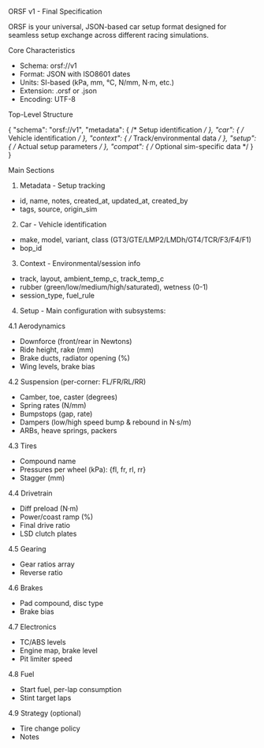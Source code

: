  ORSF v1 - Final Specification

  ORSF is your universal, JSON-based car setup format designed for seamless setup exchange across different racing
  simulations.

  Core Characteristics

  - Schema: orsf://v1
  - Format: JSON with ISO8601 dates
  - Units: SI-based (kPa, mm, °C, N/mm, N·m, etc.)
  - Extension: .orsf or .json
  - Encoding: UTF-8

  Top-Level Structure

  {
    "schema": "orsf://v1",
    "metadata": { /* Setup identification */ },
    "car": { /* Vehicle identification */ },
    "context": { /* Track/environmental data */ },
    "setup": { /* Actual setup parameters */ },
    "compat": { /* Optional sim-specific data */ }
  }

  Main Sections

  1. Metadata - Setup tracking
  - id, name, notes, created_at, updated_at, created_by
  - tags, source, origin_sim

  2. Car - Vehicle identification
  - make, model, variant, class (GT3/GTE/LMP2/LMDh/GT4/TCR/F3/F4/F1)
  - bop_id

  3. Context - Environmental/session info
  - track, layout, ambient_temp_c, track_temp_c
  - rubber (green/low/medium/high/saturated), wetness (0-1)
  - session_type, fuel_rule

  4. Setup - Main configuration with subsystems:

  4.1 Aerodynamics

  - Downforce (front/rear in Newtons)
  - Ride height, rake (mm)
  - Brake ducts, radiator opening (%)
  - Wing levels, brake bias

  4.2 Suspension (per-corner: FL/FR/RL/RR)

  - Camber, toe, caster (degrees)
  - Spring rates (N/mm)
  - Bumpstops (gap, rate)
  - Dampers (low/high speed bump & rebound in N·s/m)
  - ARBs, heave springs, packers

  4.3 Tires

  - Compound name
  - Pressures per wheel (kPa): {fl, fr, rl, rr}
  - Stagger (mm)

  4.4 Drivetrain

  - Diff preload (N·m)
  - Power/coast ramp (%)
  - Final drive ratio
  - LSD clutch plates

  4.5 Gearing

  - Gear ratios array
  - Reverse ratio

  4.6 Brakes

  - Pad compound, disc type
  - Brake bias

  4.7 Electronics

  - TC/ABS levels
  - Engine map, brake level
  - Pit limiter speed

  4.8 Fuel

  - Start fuel, per-lap consumption
  - Stint target laps

  4.9 Strategy (optional)

  - Tire change policy
  - Notes
